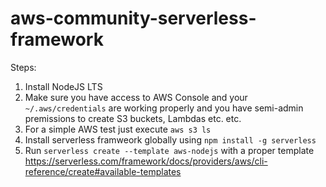 # aws-community-serverless-framework

Steps:
1. Install NodeJS LTS
2. Make sure you have access to AWS Console and your `~/.aws/credentials` are working properly and you have semi-admin premissions to create S3 buckets, Lambdas etc. etc.
3. For a simple AWS test just execute `aws s3 ls`
4. Install serverless framweork globally using `npm install -g serverless`
5. Run `serverless create --template aws-nodejs` with a proper template https://serverless.com/framework/docs/providers/aws/cli-reference/create#available-templates
